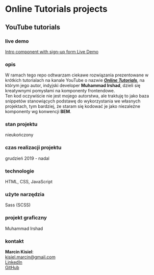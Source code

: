 # Online Tutorials projects

## YouTube tutorials

### live demo

[Intro component with sign-up form Live Demo](https://marcinkisiel.github.io/online-tutorials-projects/)

### opis

W ramach tego repo odtwarzam ciekawe rozwiązania prezentowane w krótkich tutorialach na kanale YouTube o nazwie **_[Online Tutorials](https://www.youtube.com/channel/UCbwXnUipZsLfUckBPsC7Jog)_**, na którym jego autor, indyjski developer **Muhammad Irshad**, dzieli się kreatywnymi pomysłami na komponenty frontendowe.<br/>
Ten kod oczywiście nie jest mojego autorstwa, ale traktuję to jako baza snippetów stanowiących podstawę do wykorzystania we własnych projektach, tym bardziej, że staram się kodować je jako niezależne komponenty wg konwencji **BEM**.

### stan projektu

nieukończony

### czas realizacji projektu

grudzień 2019 - nadal

### technologie

HTML, CSS, JavaScript

### użyte narzędzia

Sass (SCSS)

### projekt graficzny

Muhammad Irshad

### kontakt

**Marcin Kisiel**:
<br/>
[kisiel.marcin@gmail.com](mailto:kisiel.marcin@gmail.com)
<br/>
[LinkedIn](https://www.linkedin.com/in/marcin-kisiel/)
<br/>
[GitHub](https://github.com/marcinkisiel)
<br/>
